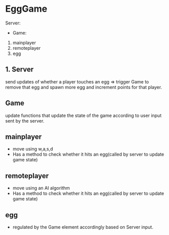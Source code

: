 # EggGame

Server:
- Game: 
1. mainplayer 
2. remoteplayer
3. egg 

## 1. Server 

send updates of whether a player touches an egg => trigger Game to remove that egg and spawn more egg and increment points for that player. 

## Game 

update functions that update the state of the game according to user input sent by the server. 

## mainplayer 

- move using w,a,s,d
- Has a method to check whether it hits an egg(called by server to update game state) 

## remoteplayer 

- move using an AI algorithm
- Has a method to check whether it hits an egg(called by server to update game state) 

## egg 

- regulated by the Game element accordingly based on Server input.